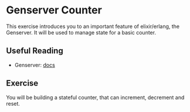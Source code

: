 # Genserver Counter

This exercise introduces you to an important feature of elixir/erlang, the Genserver. It will be used to manage state for a basic counter.

## Useful Reading

- Genserver: [docs](https://hexdocs.pm/elixir/GenServer.html)

## Exercise

You will be building a stateful counter, that can increment, decrement and reset.
